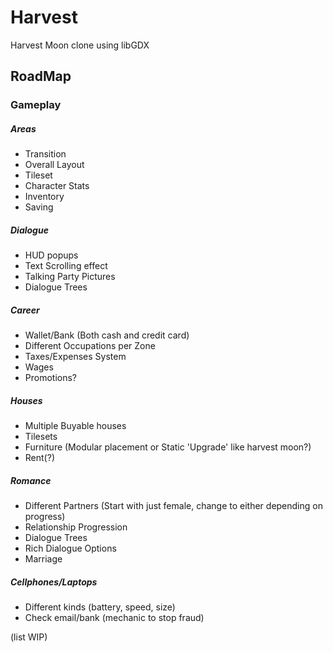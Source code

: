 # Harvest
Harvest Moon clone using libGDX


## RoadMap

### Gameplay
#####   Areas
* Transition
* Overall Layout
* Tileset
* Character Stats
* Inventory
* Saving

#####   Dialogue
* HUD popups
* Text Scrolling effect
* Talking Party Pictures
* Dialogue Trees

#####   Career
* Wallet/Bank (Both cash and credit card)
* Different Occupations per Zone
* Taxes/Expenses System
* Wages
* Promotions?

#####   Houses
* Multiple Buyable houses
* Tilesets
* Furniture (Modular placement or Static 'Upgrade' like harvest moon?)
* Rent(?)

#####   Romance
* Different Partners (Start with just female, change to either depending on progress)
* Relationship Progression
* Dialogue Trees
* Rich Dialogue Options
* Marriage

#####   Cellphones/Laptops
* Different kinds (battery, speed, size)
* Check email/bank (mechanic to stop fraud)


(list WIP)

